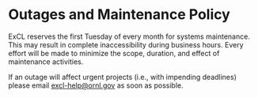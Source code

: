 # Outages and Maintenance Policy

ExCL reserves the first Tuesday of every month for systems maintenance. This may result in complete inaccessibility during business hours. Every effort will be made to minimize the scope, duration, and effect of maintenance activities.

If an outage will affect urgent projects \(i.e., with impending deadlines\) please email excl-help@ornl.gov as soon as possible.

